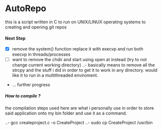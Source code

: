 # AutoRepo
this is a script written in C to run on UNIX/LINUX operating systems to creating and opening git repos

#### Next Step
- [x] remove the system() function replace it with execvp and run both execvp in threads/processes 
- [ ] want to remove the chdir and start using open at instead (try to not change current working directory)
..- basically means to remove all the strcpy and the stuff i did in order to get it to work in any directory. would like it to run in a multithreaded enviroment.
- ... further progress

##### How to compile ? 
the compilation steps used here are what i personally use in order to store said application onto my bin folder and use it as a command.

..- gcc createproject.c -o CreateProject 
..- sudo cp CreateProject /usr/bin
